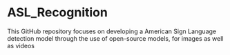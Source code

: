 # ASL_Recognition
This GitHub repository focuses on developing a American Sign Language detection model through the use of open-source models, for images as well as videos
